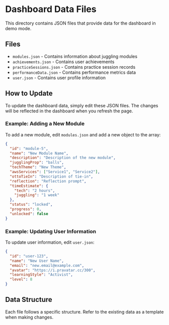 # Dashboard Data Files

This directory contains JSON files that provide data for the dashboard in demo mode.

## Files

- `modules.json` - Contains information about juggling modules
- `achievements.json` - Contains user achievements
- `practiceSessions.json` - Contains practice session records
- `performanceData.json` - Contains performance metrics data
- `user.json` - Contains user profile information

## How to Update

To update the dashboard data, simply edit these JSON files. The changes will be reflected in the dashboard when you refresh the page.

### Example: Adding a New Module

To add a new module, edit `modules.json` and add a new object to the array:

```json
{
  "id": "module-5",
  "name": "New Module Name",
  "description": "Description of the new module",
  "jugglingProp": "balls",
  "techTheme": "New Theme",
  "awsServices": ["Service1", "Service2"],
  "ottoTieIn": "Description of tie-in",
  "reflection": "Reflection prompt",
  "timeEstimate": {
    "tech": "2 hours",
    "juggling": "1 week"
  },
  "status": "locked",
  "progress": 0,
  "unlocked": false
}
```

### Example: Updating User Information

To update user information, edit `user.json`:

```json
{
  "id": "user-123",
  "name": "New User Name",
  "email": "new.email@example.com",
  "avatar": "https://i.pravatar.cc/300",
  "learningStyle": "Activist",
  "level": 8
}
```

## Data Structure

Each file follows a specific structure. Refer to the existing data as a template when making changes.
